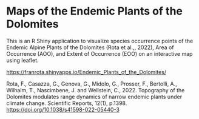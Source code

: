 # Maps of the Endemic Plants of the Dolomites
This is an R Shiny application to visualize species occurrence points of the Endemic Alpine Plants of the Dolomites (Rota et al.,, 2022), Area of Occurrence (AOO), and Extent of Occurrence (EOO) on an interactive map using leaflet. 


https://franrota.shinyapps.io/Endemic_Plants_of_the_Dolomites/ 


Rota, F., Casazza, G., Genova, G., Midolo, G., Prosser, F., Bertolli, A., Wilhalm, T., Nascimbene, J. and Wellstein, C., 2022. Topography of the Dolomites modulates range dynamics of narrow endemic plants under climate change. Scientific Reports, 12(1), p.1398. https://doi.org/10.1038/s41598-022-05440-3
